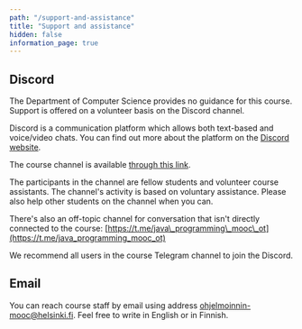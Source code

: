 ```yaml
---
path: "/support-and-assistance"
title: "Support and assistance"
hidden: false
information_page: true
---
```


## Discord

<notice>The Department of Computer Science provides no guidance for this course. Support is offered on a volunteer basis on the Discord channel.</notice>

Discord is a communication platform which allows both text-based and voice/video chats. You can find out more about the platform on the [Discord website](https://discord.com/).

The course channel is available [through this link](https://study.cs.helsinki.fi/discord/join/java).

The participants in the channel are fellow students and volunteer course assistants. The channel's activity is based on voluntary assistance. Please also help other students on the channel when you can.

There's also an off-topic channel for conversation that isn't directly connected to the course: [https://t.me/java\_programming\_mooc\_ot](https://t.me/java_programming_mooc_ot)

We recommend all users in the course Telegram channel to join the Discord.

## Email

You can reach course staff by email using address ohjelmoinnin-mooc@helsinki.fi. Feel free to write in English or in Finnish.
